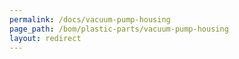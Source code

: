 ```yaml
---
permalink: /docs/vacuum-pump-housing
page_path: /bom/plastic-parts/vacuum-pump-housing
layout: redirect
---
```


